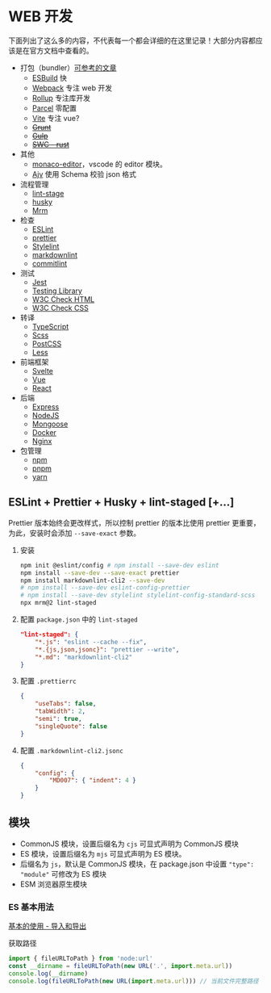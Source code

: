 # WEB 开发

下面列出了这么多的内容，不代表每一个都会详细的在这里记录！大部分内容都应该是在官方文档中查看的。

- 打包（bundler）[可参考的文章](https://www.zhoulujun.cn/html/tools/Bundler/vite/8770.html)
    - [ESBuild](https://esbuild.github.io/) 快
    - [Webpack](https://webpack.js.org/) 专注 web 开发
    - [Rollup](https://rollupjs.org/) 专注库开发
    - [Parcel](https://parceljs.org/) 零配置
    - [Vite](https://vitejs.dev/) 专注 vue?
    - [~~Grunt~~](https://gruntjs.com/)
    - [~~Gulp~~](https://gulpjs.com/)
    - [~~SWC - rust~~](https://swc.rs/)
- 其他
    - [monaco-editor](https://github.com/microsoft/monaco-editor)，vscode 的 editor 模块。
    - [Ajv](https://ajv.js.org/) 使用 Schema 校验 json 格式
- 流程管理
    - [lint-stage](https://github.com/okonet/lint-staged)
    - [husky](https://github.com/typicode/husky)
    - [Mrm](https://github.com/sapegin/mrm)
- 检查
    - [ESLint](https://eslint.org/)
    - [prettier](https://prettier.io/)
    - [Stylelint](https://stylelint.io/)
    - [markdownlint](https://github.com/DavidAnson/markdownlint)
    - [commitlint](https://commitlint.js.org)
- 测试
    - [Jest](https://jestjs.io/zh-Hans/)
    - [Testing Library](https://testing-library.com/)
    - [W3C Check HTML](https://validator.w3.org/)
    - [W3C Check CSS](https://jigsaw.w3.org/css-validator/#validate_by_uri+with_options)
- 转译
    - [TypeScript](https://www.typescriptlang.org/)
    - [Scss](https://sass-lang.com/)
    - [PostCSS](https://postcss.org/)
    - [Less](https://lesscss.org/)
- 前端框架
    - [Svelte](https://svelte.dev/)
    - [Vue](https://vuejs.org/)
    - [React](https://react.dev/)
- 后端
    - [Express](https://expressjs.com/)
    - [NodeJS](https://nodejs.org/en)
    - [Mongoose](https://mongoosejs.com/)
    - [Docker](https://www.docker.com/)
    - [Nginx](https://www.nginx.com/)
- 包管理
    - [npm](https://www.npmjs.com/)
    - [pnpm](https://pnpm.io/)
    - [yarn](https://yarnpkg.com/)

## ESLint + Prettier + Husky + lint-staged [+...]

Prettier 版本始终会更改样式，所以控制 prettier 的版本比使用 prettier 更重要，为此，安装时会添加 `--save-exact` 参数。

1. 安装

    ```sh
    npm init @eslint/config # npm install --save-dev eslint
    npm install --save-dev --save-exact prettier
    npm install markdownlint-cli2 --save-dev
    # npm install --save-dev eslint-config-prettier
    # npm install --save-dev stylelint stylelint-config-standard-scss
    npx mrm@2 lint-staged
    ```

2. 配置 `package.json` 中的 `lint-staged`

    ```json
    "lint-staged": {
        "*.js": "eslint --cache --fix",
        "*.{js,json,jsonc}": "prettier --write",
        "*.md": "markdownlint-cli2"
    }
    ```

3. 配置 `.prettierrc`

    ```json
    {
        "useTabs": false,
        "tabWidth": 2,
        "semi": true,
        "singleQuote": false
    }
    ```

4. 配置 `.markdownlint-cli2.jsonc`

    ```json
    {
        "config": {
            "MD007": { "indent": 4 }
        }
    }
    ```

## 模块

- CommonJS 模块，设置后缀名为 `cjs` 可显式声明为 CommonJS 模块
- ES 模块，设置后缀名为 `mjs` 可显式声明为 ES 模块。
- 后缀名为 `js`，默认是 CommonJS 模块，在 package.json 中设置 `"type": "module"` 可修改为 ES 模块
- ESM 浏览器原生模块

### ES 基本用法

[基本的使用 - 导入和导出](https://cn.rollupjs.org/es-module-syntax/)

获取路径

```mjs
import { fileURLToPath } from 'node:url'
const __dirname = fileURLToPath(new URL('.', import.meta.url))
console.log(__dirname)
console.log(fileURLToPath(new URL(import.meta.url))) // 当前文件完整路径
```
